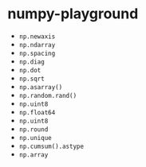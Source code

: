 numpy-playground
================
- `np.newaxis`
- `np.ndarray`
- `np.spacing`
- `np.diag`
- `np.dot`
- `np.sqrt`
- `np.asarray()`
- `np.random.rand()`
- `np.uint8`
- `np.float64`
- `np.uint8`
- `np.round`
- `np.unique`
- `np.cumsum().astype`
- `np.array`
